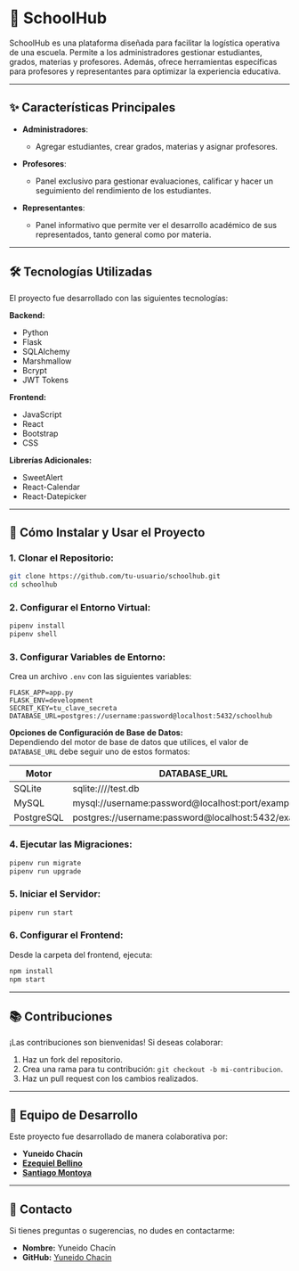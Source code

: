 # 🏢 **SchoolHub**

SchoolHub es una plataforma diseñada para facilitar la logística operativa de una escuela. Permite a los administradores gestionar estudiantes, grados, materias y profesores. Además, ofrece herramientas específicas para profesores y representantes para optimizar la experiencia educativa.

---

## ✨ **Características Principales**

- **Administradores**:  
  - Agregar estudiantes, crear grados, materias y asignar profesores.  

- **Profesores**:  
  - Panel exclusivo para gestionar evaluaciones, calificar y hacer un seguimiento del rendimiento de los estudiantes.  

- **Representantes**:  
  - Panel informativo que permite ver el desarrollo académico de sus representados, tanto general como por materia.  

---

## 🛠️ **Tecnologías Utilizadas**

El proyecto fue desarrollado con las siguientes tecnologías:  

**Backend:**  
- Python  
- Flask  
- SQLAlchemy  
- Marshmallow  
- Bcrypt  
- JWT Tokens  

**Frontend:**  
- JavaScript  
- React  
- Bootstrap  
- CSS  

**Librerías Adicionales:**  
- SweetAlert  
- React-Calendar  
- React-Datepicker  

---

## 🚀 **Cómo Instalar y Usar el Proyecto**

### 1. Clonar el Repositorio:  
```bash
git clone https://github.com/tu-usuario/schoolhub.git
cd schoolhub
```

### 2. Configurar el Entorno Virtual:  
```bash
pipenv install
pipenv shell
```

### 3. Configurar Variables de Entorno:  
Crea un archivo `.env` con las siguientes variables:  
```
FLASK_APP=app.py
FLASK_ENV=development
SECRET_KEY=tu_clave_secreta
DATABASE_URL=postgres://username:password@localhost:5432/schoolhub
```

**Opciones de Configuración de Base de Datos:**  
Dependiendo del motor de base de datos que utilices, el valor de `DATABASE_URL` debe seguir uno de estos formatos:  

| Motor     | DATABASE_URL                                        |
|-----------|-----------------------------------------------------|
| SQLite    | sqlite:////test.db                                  |
| MySQL     | mysql://username:password@localhost:port/example    |
| PostgreSQL| postgres://username:password@localhost:5432/example |

### 4. Ejecutar las Migraciones:  
```bash
pipenv run migrate
pipenv run upgrade
```

### 5. Iniciar el Servidor:  
```bash
pipenv run start
```

### 6. Configurar el Frontend:  
Desde la carpeta del frontend, ejecuta:  
```bash
npm install
npm start
```

---

## 📚 **Contribuciones**

¡Las contribuciones son bienvenidas! Si deseas colaborar:  

1. Haz un fork del repositorio.  
2. Crea una rama para tu contribución: `git checkout -b mi-contribucion`.  
3. Haz un pull request con los cambios realizados.  

---

## 👥 **Equipo de Desarrollo**

Este proyecto fue desarrollado de manera colaborativa por:

- **Yuneido Chacín**  
- **[Ezequiel Bellino](https://github.com/ezebellino)**  
- **[Santiago Montoya](https://github.com/santgeek)**

---

## 📧 **Contacto**

Si tienes preguntas o sugerencias, no dudes en contactarme:  
- **Nombre:** Yuneido Chacín   
- **GitHub:** [Yuneido Chacin](https://github.com/yjchf)  
